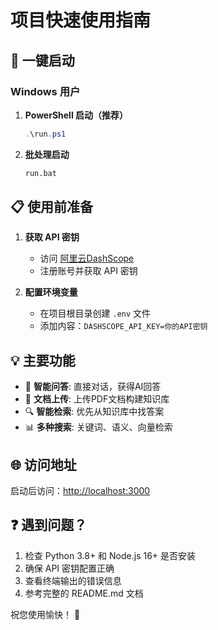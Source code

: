 # 项目快速使用指南

## 🚀 一键启动

### Windows 用户

1. **PowerShell 启动（推荐）**

   ```powershell
   .\run.ps1
   ```

2. **批处理启动**

   ```cmd
   run.bat
   ```

## 📋 使用前准备

1. **获取 API 密钥**
   - 访问 [阿里云DashScope](https://dashscope.aliyun.com/)
   - 注册账号并获取 API 密钥

2. **配置环境变量**
   - 在项目根目录创建 `.env` 文件
   - 添加内容：`DASHSCOPE_API_KEY=你的API密钥`

## 💡 主要功能

- 🤖 **智能问答**: 直接对话，获得AI回答
- 📄 **文档上传**: 上传PDF文档构建知识库
- 🔍 **智能检索**: 优先从知识库中找答案
- 📊 **多种搜索**: 关键词、语义、向量检索

## 🌐 访问地址

启动后访问：<http://localhost:3000>

## ❓ 遇到问题？

1. 检查 Python 3.8+ 和 Node.js 16+ 是否安装
2. 确保 API 密钥配置正确
3. 查看终端输出的错误信息
4. 参考完整的 README.md 文档

祝您使用愉快！ 🎉
